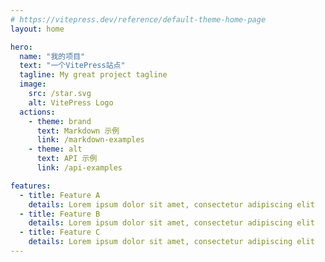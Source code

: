```yaml
---
# https://vitepress.dev/reference/default-theme-home-page
layout: home

hero:
  name: "我的项目"
  text: "一个VitePress站点"
  tagline: My great project tagline
  image: 
    src: /star.svg
    alt: VitePress Logo
  actions:
    - theme: brand
      text: Markdown 示例
      link: /markdown-examples
    - theme: alt
      text: API 示例
      link: /api-examples

features:
  - title: Feature A
    details: Lorem ipsum dolor sit amet, consectetur adipiscing elit
  - title: Feature B
    details: Lorem ipsum dolor sit amet, consectetur adipiscing elit
  - title: Feature C
    details: Lorem ipsum dolor sit amet, consectetur adipiscing elit
---
```


